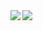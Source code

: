 <a href="https://github.com/anuraghazra/github-readme-stats">
    <img align="left" src="https://github-readme-stats.vercel.app/api?username=keitaoouchi&show_icons=true&count_private=true&theme=bear" />
</a>
<a href="https://github.com/anuraghazra/github-readme-stats">
    <img align="left" src="https://github-readme-stats.vercel.app/api/top-langs/?username=keitaoouchi&theme=bear&layout=compact">
</a>
